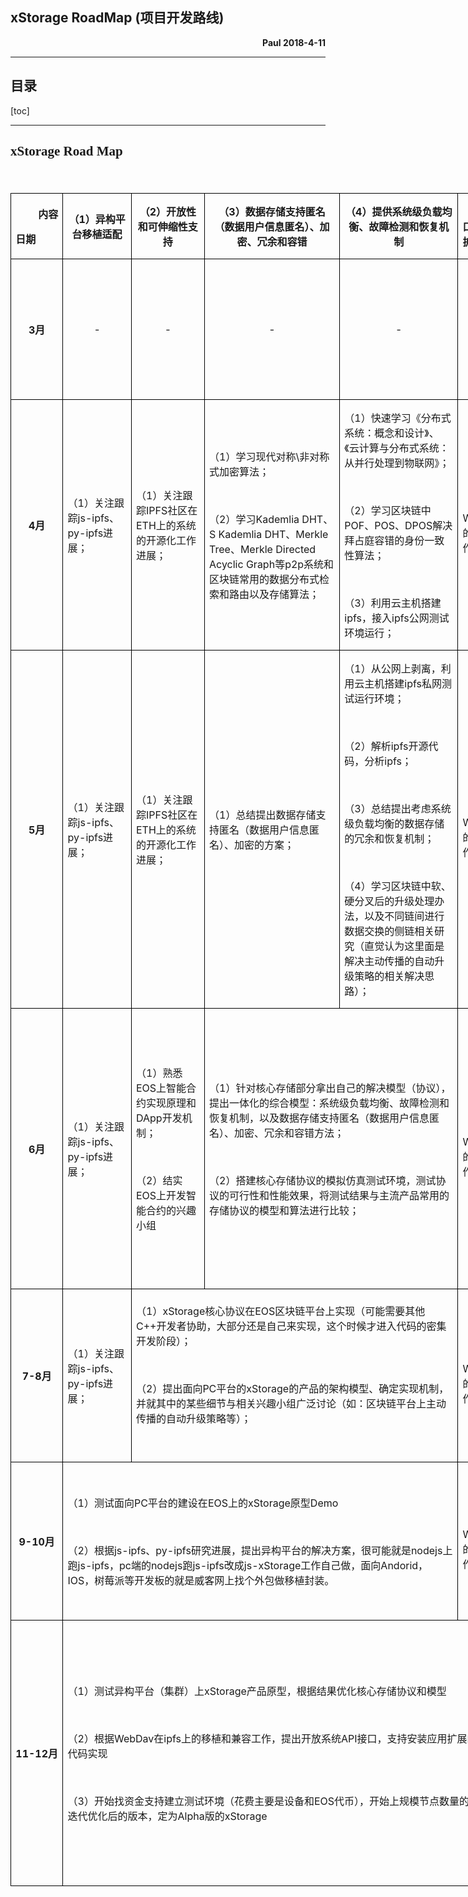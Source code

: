 ## xStorage RoadMap (项目开发路线)

**<p align="right">Paul 2018-4-11</p>**
 
***
## 目录
[toc]
***

## <p class=MsoTitle><span lang=EN-US style='text-align:center;font-family:方正小标宋简体'>xStorage Road Map</span></p>

<p class=MsoNormal align=right style='text-align:right'><span lang=EN-US>&nbsp;</span></p>

<div align=center>

<table class=MsoTableGrid border=1 cellspacing=0 cellpadding=0 width=0
 style='width:766.55pt;border-collapse:collapse;border:none'>
 <thead>
  <tr style='page-break-inside:avoid;height:31.75pt'>
   <td width=75 style='width:56.45pt;border:solid windowtext 1.0pt;padding:
   0cm 5.4pt 0cm 5.4pt;height:31.75pt'>
   <p class=MsoNormal align=right style='text-align:right'><b>内容</b></p>
   <p class=MsoNormal><b>日期</b></p>
   </td>
   <td width=104 style='width:78.0pt;border:solid windowtext 1.0pt;border-left:
   none;padding:0cm 5.4pt 0cm 5.4pt;height:31.75pt'>
   <p class=MsoNormal align=center style='text-align:center'><b>（<span
   lang=EN-US>1</span>）异构平台移植适配</b></p>
   </td>
   <td width=113 style='width:3.0cm;border:solid windowtext 1.0pt;border-left:
   none;padding:0cm 5.4pt 0cm 5.4pt;height:31.75pt'>
   <p class=MsoNormal align=center style='text-align:center'><b>（<span
   lang=EN-US>2</span>）开放性和可伸缩性支持</b></p>
   </td>
   <td width=227 style='width:6.0cm;border:solid windowtext 1.0pt;border-left:
   none;padding:0cm 5.4pt 0cm 5.4pt;height:31.75pt'>
   <p class=MsoNormal align=center style='text-align:center'><b>（<span
   lang=EN-US>3</span>）数据存储支持匿名（数据用户信息匿名）、加密、冗余和容错</b></p>
   </td>
   <td width=198 style='width:148.8pt;border:solid windowtext 1.0pt;border-left:
   none;padding:0cm 5.4pt 0cm 5.4pt;height:31.75pt'>
   <p class=MsoNormal align=center style='text-align:center'><b>（<span
   lang=EN-US>4</span>）提供系统级负载均衡、故障检测和恢复机制</b></p>
   </td>
   <td width=142 style='width:106.35pt;border:solid windowtext 1.0pt;
   border-left:none;padding:0cm 5.4pt 0cm 5.4pt;height:31.75pt'>
   <p class=MsoNormal><b>（<span lang=EN-US>5</span>）开放<span lang=EN-US>API</span>接口，支持安装应用扩展</b></p>
   </td>
   <td width=162 style='width:121.8pt;border:solid windowtext 1.0pt;border-left:
   none;padding:0cm 5.4pt 0cm 5.4pt;height:31.75pt'>
   <p class=MsoNormal align=center style='text-align:center'><b>结果<span
   lang=EN-US>/</span>或方案<span lang=EN-US>/</span>或思维<span lang=EN-US>/</span>或成果的物化体现</b></p>
   </td>
  </tr>
 </thead>
 <tr style='page-break-inside:avoid'>
  <td width=75 style='width:56.45pt;border:solid windowtext 1.0pt;border-top:
  none;padding:0cm 5.4pt 0cm 5.4pt'>
  <p class=MsoNormal align=center style='text-align:center'><b><span
  lang=EN-US>3</span>月</b></p>
  </td>
  <td width=104 style='width:78.0pt;border-top:none;border-left:none;
  border-bottom:solid windowtext 1.0pt;border-right:solid windowtext 1.0pt;
  padding:0cm 5.4pt 0cm 5.4pt'>
  <p class=MsoNormal align=center style='text-align:center'><span lang=EN-US>-</span></p>
  </td>
  <td width=113 style='width:3.0cm;border-top:none;border-left:none;border-bottom:
  solid windowtext 1.0pt;border-right:solid windowtext 1.0pt;padding:0cm 5.4pt 0cm 5.4pt'>
  <p class=MsoNormal align=center style='text-align:center'><span lang=EN-US>-</span></p>
  </td>
  <td width=227 style='width:6.0cm;border-top:none;border-left:none;border-bottom:
  solid windowtext 1.0pt;border-right:solid windowtext 1.0pt;padding:0cm 5.4pt 0cm 5.4pt'>
  <p class=MsoNormal align=center style='text-align:center'><span lang=EN-US>-</span></p>
  </td>
  <td width=198 style='width:148.8pt;border-top:none;border-left:none;
  border-bottom:solid windowtext 1.0pt;border-right:solid windowtext 1.0pt;
  padding:0cm 5.4pt 0cm 5.4pt'>
  <p class=MsoNormal align=center style='text-align:center'><span lang=EN-US>-</span></p>
  </td>
  <td width=142 style='width:106.35pt;border-top:none;border-left:none;
  border-bottom:solid windowtext 1.0pt;border-right:solid windowtext 1.0pt;
  padding:0cm 5.4pt 0cm 5.4pt'>
  <p class=MsoNormal align=center style='text-align:center'><span lang=EN-US>-</span></p>
  </td>
  <td width=162 style='width:121.8pt;border-top:none;border-left:none;
  border-bottom:solid windowtext 1.0pt;border-right:solid windowtext 1.0pt;
  padding:0cm 5.4pt 0cm 5.4pt'>
  <p class=MsoNormal align=left style='text-align:left'>（<span lang=EN-US>1</span>）确定了研发<span
  lang=EN-US>xStorage</span>产品构想，并调研相关技术和项目现状，评估必要性与可行性，梳理细化处<span lang=EN-US>xStorage</span>在开源项目的基础上的增量和区别。</p>
  </td>
 </tr>
 <tr style='page-break-inside:avoid'>
  <td width=75 style='width:56.45pt;border:solid windowtext 1.0pt;border-top:
  none;padding:0cm 5.4pt 0cm 5.4pt'>
  <p class=MsoNormal align=center style='text-align:center;layout-grid-mode:
  char'><b><span lang=EN-US>4</span>月</b></p>
  </td>
  <td width=104 style='width:78.0pt;border-top:none;border-left:none;
  border-bottom:solid windowtext 1.0pt;border-right:solid windowtext 1.0pt;
  padding:0cm 5.4pt 0cm 5.4pt'>
  <p class=MsoNormal align=left style='text-align:left;layout-grid-mode:char'>（<span
  lang=EN-US>1</span>）关注跟踪<span lang=EN-US>js-ipfs</span>、<span lang=EN-US>py-ipfs</span>进展；</p>
  </td>
  <td width=113 style='width:3.0cm;border-top:none;border-left:none;border-bottom:
  solid windowtext 1.0pt;border-right:solid windowtext 1.0pt;padding:0cm 5.4pt 0cm 5.4pt'>
  <p class=MsoNormal align=left style='text-align:left;layout-grid-mode:char'>（<span
  lang=EN-US>1</span>）关注跟踪<span lang=EN-US>IPFS</span>社区在<span lang=EN-US>ETH</span>上的系统的开源化工作进展；</p>
  </td>
  <td width=227 style='width:6.0cm;border-top:none;border-left:none;border-bottom:
  solid windowtext 1.0pt;border-right:solid windowtext 1.0pt;padding:0cm 5.4pt 0cm 5.4pt'>
  <p class=MsoNormal align=left style='text-align:left;layout-grid-mode:char'>（<span
  lang=EN-US>1</span>）学习现代对称<span lang=EN-US>\</span>非对称式加密算法；</p>
  <p class=MsoNormal align=left style='text-align:left;layout-grid-mode:char'><span
  lang=EN-US>&nbsp;</span></p>
  <p class=MsoNormal align=left style='text-align:left;layout-grid-mode:char'>（<span
  lang=EN-US>2</span>）学习<span lang=EN-US>Kademlia DHT</span>、<span lang=EN-US>S
  Kademlia DHT</span>、<span lang=EN-US>Merkle Tree</span>、<span lang=EN-US>Merkle
  Directed Acyclic Graph</span>等<span lang=EN-US>p2p</span>系统和区块链常用的数据分布式检索和路由以及存储算法；</p>
  </td>
  <td width=198 style='width:148.8pt;border-top:none;border-left:none;
  border-bottom:solid windowtext 1.0pt;border-right:solid windowtext 1.0pt;
  padding:0cm 5.4pt 0cm 5.4pt'>
  <p class=MsoNormal align=left style='text-align:left;layout-grid-mode:char'>（<span
  lang=EN-US>1</span>）快速学习《分布式系统：概念和设计》、《云计算与分布式系统：从并行处理到物联网》；</p>
  <p class=MsoNormal align=left style='text-align:left;layout-grid-mode:char'><span
  lang=EN-US>&nbsp;</span></p>
  <p class=MsoNormal align=left style='text-align:left;layout-grid-mode:char'>（<span
  lang=EN-US>2</span>）学习区块链中<span lang=EN-US>POF</span>、<span lang=EN-US>POS</span>、<span
  lang=EN-US>DPOS</span>解决拜占庭容错的身份一致性算法；</p>
  <p class=MsoNormal align=left style='text-align:left;layout-grid-mode:char'><span
  lang=EN-US>&nbsp;</span></p>
  <p class=MsoNormal align=left style='text-align:left;layout-grid-mode:char'>（<span
  lang=EN-US>3</span>）利用云主机搭建<span lang=EN-US>ipfs</span>，接入<span lang=EN-US>ipfs</span>公网测试环境运行；</p>
  </td>
  <td width=142 style='width:106.35pt;border-top:none;border-left:none;
  border-bottom:solid windowtext 1.0pt;border-right:solid windowtext 1.0pt;
  padding:0cm 5.4pt 0cm 5.4pt'>
  <p class=MsoNormal align=left style='text-align:left;layout-grid-mode:char'>（<span
  lang=EN-US>1</span>）关注跟踪<span lang=EN-US>WebDav</span>在<span lang=EN-US>ipfs</span>上的移植和兼容工作；</p>
  </td>
  <td width=162 style='width:121.8pt;border-top:none;border-left:none;
  border-bottom:solid windowtext 1.0pt;border-right:solid windowtext 1.0pt;
  padding:0cm 5.4pt 0cm 5.4pt'>
  <p class=MsoNormal align=left style='text-align:left'>（<span lang=EN-US>1</span>）整理出可以用来构建<span
  lang=EN-US>xStorage</span>核心存储协议的相关技术笔记</p>
  <p class=MsoNormal align=left style='text-align:left'><span lang=EN-US>&nbsp;</span></p>
  <p class=MsoNormal align=left style='text-align:left'>（<span lang=EN-US>2</span>）编译<span
  lang=EN-US>ipfs</span>源码，搭建接入<span lang=EN-US>ipfs</span>公网的测试环境，跑通<span
  lang=EN-US>ipfs</span>重要组件，抽取出组件之间的模块关系图（功能组件粒度）</p>
  </td>
 </tr>
 <tr style='page-break-inside:avoid'>
  <td width=75 style='width:56.45pt;border:solid windowtext 1.0pt;border-top:
  none;padding:0cm 5.4pt 0cm 5.4pt'>
  <p class=MsoNormal align=center style='text-align:center;layout-grid-mode:
  char'><b><span lang=EN-US>5</span>月</b></p>
  </td>
  <td width=104 style='width:78.0pt;border-top:none;border-left:none;
  border-bottom:solid windowtext 1.0pt;border-right:solid windowtext 1.0pt;
  padding:0cm 5.4pt 0cm 5.4pt'>
  <p class=MsoNormal align=left style='text-align:left;layout-grid-mode:char'>（<span
  lang=EN-US>1</span>）关注跟踪<span lang=EN-US>js-ipfs</span>、<span lang=EN-US>py-ipfs</span>进展；</p>
  </td>
  <td width=113 style='width:3.0cm;border-top:none;border-left:none;border-bottom:
  solid windowtext 1.0pt;border-right:solid windowtext 1.0pt;padding:0cm 5.4pt 0cm 5.4pt'>
  <p class=MsoNormal align=left style='text-align:left;layout-grid-mode:char'>（<span
  lang=EN-US>1</span>）关注跟踪<span lang=EN-US>IPFS</span>社区在<span lang=EN-US>ETH</span>上的系统的开源化工作进展；</p>
  </td>
  <td width=227 style='width:6.0cm;border-top:none;border-left:none;border-bottom:
  solid windowtext 1.0pt;border-right:solid windowtext 1.0pt;padding:0cm 5.4pt 0cm 5.4pt'>
  <p class=MsoNormal align=left style='text-align:left;layout-grid-mode:char'>（<span
  lang=EN-US>1</span>）总结提出数据存储支持匿名（数据用户信息匿名）、加密的方案；</p>
  </td>
  <td width=198 style='width:148.8pt;border-top:none;border-left:none;
  border-bottom:solid windowtext 1.0pt;border-right:solid windowtext 1.0pt;
  padding:0cm 5.4pt 0cm 5.4pt'>
  <p class=MsoNormal align=left style='text-align:left;layout-grid-mode:char'>（<span
  lang=EN-US>1</span>）从公网上剥离，利用云主机搭建<span lang=EN-US>ipfs</span>私网测试运行环境；</p>
  <p class=MsoNormal align=left style='text-align:left;layout-grid-mode:char'><span
  lang=EN-US>&nbsp;</span></p>
  <p class=MsoNormal align=left style='text-align:left;layout-grid-mode:char'>（<span
  lang=EN-US>2</span>）解析<span lang=EN-US>ipfs</span>开源代码，分析<span lang=EN-US>ipfs</span>；</p>
  <p class=MsoNormal align=left style='text-align:left;layout-grid-mode:char'><span
  lang=EN-US>&nbsp;</span></p>
  <p class=MsoNormal align=left style='text-align:left;layout-grid-mode:char'>（<span
  lang=EN-US>3</span>）总结提出考虑系统级负载均衡的数据存储的冗余和恢复机制；</p>
  <p class=MsoNormal align=left style='text-align:left;layout-grid-mode:char'><span
  lang=EN-US>&nbsp;</span></p>
  <p class=MsoNormal align=left style='text-align:left;layout-grid-mode:char'>（<span
  lang=EN-US>4</span>）学习区块链中软、硬分叉后的升级处理办法，以及不同链间进行数据交换的侧链相关研究（直觉认为这里面是解决主动传播的自动升级策略的相关解决思路）；</p>
  </td>
  <td width=142 style='width:106.35pt;border-top:none;border-left:none;
  border-bottom:solid windowtext 1.0pt;border-right:solid windowtext 1.0pt;
  padding:0cm 5.4pt 0cm 5.4pt'>
  <p class=MsoNormal align=left style='text-align:left;layout-grid-mode:char'>（<span
  lang=EN-US>1</span>）关注跟踪<span lang=EN-US>WebDav</span>在<span lang=EN-US>ipfs</span>上的移植和兼容工作；</p>
  </td>
  <td width=162 style='width:121.8pt;border-top:none;border-left:none;
  border-bottom:solid windowtext 1.0pt;border-right:solid windowtext 1.0pt;
  padding:0cm 5.4pt 0cm 5.4pt'>
  <p class=MsoNormal align=left style='text-align:left'>（<span lang=EN-US>1</span>）搭建少量节点的<span
  lang=EN-US>ipfs</span>私网的测试环境，解析<span lang=EN-US>ipfs</span>开源代码，代码做注释标注至函数级，抽取了模块关系图（代码类粒度）；</p>
  <p class=MsoNormal align=left style='text-align:left'><span lang=EN-US>&nbsp;</span></p>
  <p class=MsoNormal align=left style='text-align:left'>（<span lang=EN-US>2</span>）提出<span
  lang=EN-US>xStorage</span>实现数据存储中用户匿名和加密的模型和算法；</p>
  <p class=MsoNormal align=left style='text-align:left'><span lang=EN-US>&nbsp;</span></p>
  <p class=MsoNormal align=left style='text-align:left'>（<span lang=EN-US>3</span>）提出<span
  lang=EN-US>xStorage</span>支持数据冗余和恢复的系统级负载均衡机制；</p>
  </td>
 </tr>
 <tr style='page-break-inside:avoid'>
  <td width=75 style='width:56.45pt;border:solid windowtext 1.0pt;border-top:
  none;padding:0cm 5.4pt 0cm 5.4pt'>
  <p class=MsoNormal align=center style='text-align:center;layout-grid-mode:
  char'><b><span lang=EN-US>6</span>月</b></p>
  </td>
  <td width=104 style='width:78.0pt;border-top:none;border-left:none;
  border-bottom:solid windowtext 1.0pt;border-right:solid windowtext 1.0pt;
  padding:0cm 5.4pt 0cm 5.4pt'>
  <p class=MsoNormal align=left style='text-align:left;layout-grid-mode:char'>（<span
  lang=EN-US>1</span>）关注跟踪<span lang=EN-US>js-ipfs</span>、<span lang=EN-US>py-ipfs</span>进展；</p>
  </td>
  <td width=113 style='width:3.0cm;border-top:none;border-left:none;border-bottom:
  solid windowtext 1.0pt;border-right:solid windowtext 1.0pt;padding:0cm 5.4pt 0cm 5.4pt'>
  <p class=MsoNormal align=left style='text-align:left;layout-grid-mode:char'>（<span
  lang=EN-US>1</span>）熟悉<span lang=EN-US>EOS</span>上智能合约实现原理和<span lang=EN-US>DApp</span>开发机制；</p>
  <p class=MsoNormal align=left style='text-align:left;layout-grid-mode:char'><span
  lang=EN-US>&nbsp;</span></p>
  <p class=MsoNormal align=left style='text-align:left;layout-grid-mode:char'>（<span
  lang=EN-US>2</span>）结实<span lang=EN-US>EOS</span>上开发智能合约的兴趣小组</p>
  </td>
  <td width=425 colspan=2 style='width:318.9pt;border-top:none;border-left:
  none;border-bottom:solid windowtext 1.0pt;border-right:solid windowtext 1.0pt;
  padding:0cm 5.4pt 0cm 5.4pt'>
  <p class=MsoNormal align=left style='text-align:left;layout-grid-mode:char'>（<span
  lang=EN-US>1</span>）针对核心存储部分拿出自己的解决模型（协议），提出一体化的综合模型：系统级负载均衡、故障检测和恢复机制，以及数据存储支持匿名（数据用户信息匿名）、加密、冗余和容错方法；</p>
  <p class=MsoNormal align=left style='text-align:left;layout-grid-mode:char'><span
  lang=EN-US>&nbsp;</span></p>
  <p class=MsoNormal align=left style='text-align:left;layout-grid-mode:char'>（<span
  lang=EN-US>2</span>）搭建核心存储协议的模拟仿真测试环境，测试协议的可行性和性能效果，将测试结果与主流产品常用的存储协议的模型和算法进行比较；</p>
  </td>
  <td width=142 style='width:106.35pt;border-top:none;border-left:none;
  border-bottom:solid windowtext 1.0pt;border-right:solid windowtext 1.0pt;
  padding:0cm 5.4pt 0cm 5.4pt'>
  <p class=MsoNormal align=left style='text-align:left;layout-grid-mode:char'>（<span
  lang=EN-US>1</span>）关注跟踪<span lang=EN-US>WebDav</span>在<span lang=EN-US>ipfs</span>上的移植和兼容工作；</p>
  </td>
  <td width=162 style='width:121.8pt;border-top:none;border-left:none;
  border-bottom:solid windowtext 1.0pt;border-right:solid windowtext 1.0pt;
  padding:0cm 5.4pt 0cm 5.4pt'>
  <p class=MsoNormal align=left style='text-align:left'>（<span lang=EN-US>1</span>）提出整个<span
  lang=EN-US>xStorage</span>产品的核心存储协议的模型和算法；</p>
  <p class=MsoNormal align=left style='text-align:left'><span lang=EN-US>&nbsp;</span></p>
  <p class=MsoNormal align=left style='text-align:left'>（<span lang=EN-US>2</span>）并编写模拟仿真测试程序，给出仿真的测试结果，并与主流产品常用的存储协议的模型和算法做对比；</p>
  <p class=MsoNormal align=left style='text-align:left'><span lang=EN-US>&nbsp;</span></p>
  <p class=MsoNormal align=left style='text-align:left'>（<span lang=EN-US>3</span>）在区块链<span
  lang=EN-US>EOS</span>上开发<span lang=EN-US>DApp</span>的方法笔记；</p>
  </td>
 </tr>
 <tr style='page-break-inside:avoid'>
  <td width=75 style='width:56.45pt;border:solid windowtext 1.0pt;border-top:
  none;padding:0cm 5.4pt 0cm 5.4pt'>
  <p class=MsoNormal align=center style='text-align:center;layout-grid-mode:
  char'><b><span lang=EN-US>7-8</span>月</b></p>
  </td>
  <td width=104 style='width:78.0pt;border-top:none;border-left:none;
  border-bottom:solid windowtext 1.0pt;border-right:solid windowtext 1.0pt;
  padding:0cm 5.4pt 0cm 5.4pt'>
  <p class=MsoNormal align=left style='text-align:left;layout-grid-mode:char'>（<span
  lang=EN-US>1</span>）关注跟踪<span lang=EN-US>js-ipfs</span>、<span lang=EN-US>py-ipfs</span>进展；</p>
  </td>
  <td width=539 colspan=3 style='width:403.95pt;border-top:none;border-left:
  none;border-bottom:solid windowtext 1.0pt;border-right:solid windowtext 1.0pt;
  padding:0cm 5.4pt 0cm 5.4pt'>
  <p class=MsoNormal align=left style='text-align:left;layout-grid-mode:char'>（<span
  lang=EN-US>1</span>）<span lang=EN-US>xStorage</span>核心协议在<span lang=EN-US>EOS</span>区块链平台上实现（可能需要其他<span
  lang=EN-US>C++</span>开发者协助，大部分还是自己来实现，这个时候才进入代码的密集开发阶段）；</p>
  <p class=MsoNormal align=left style='text-align:left;layout-grid-mode:char'><span
  lang=EN-US>&nbsp;</span></p>
  <p class=MsoNormal align=left style='text-align:left;layout-grid-mode:char'>（<span
  lang=EN-US>2</span>）提出面向<span lang=EN-US>PC</span>平台的<span lang=EN-US>xStorage</span>的产品的架构模型、确定实现机制，并就其中的某些细节与相关兴趣小组广泛讨论（如：区块链平台上主动传播的自动升级策略等）；</p>
  <p class=MsoNormal align=left style='text-align:left;layout-grid-mode:char'><span
  lang=EN-US>&nbsp;</span></p>
  </td>
  <td width=142 style='width:106.35pt;border-top:none;border-left:none;
  border-bottom:solid windowtext 1.0pt;border-right:solid windowtext 1.0pt;
  padding:0cm 5.4pt 0cm 5.4pt'>
  <p class=MsoNormal align=left style='text-align:left;layout-grid-mode:char'>（<span
  lang=EN-US>1</span>）关注跟踪<span lang=EN-US>WebDav</span>在<span lang=EN-US>ipfs</span>上的移植和兼容工作；</p>
  </td>
  <td width=162 style='width:121.8pt;border-top:none;border-left:none;
  border-bottom:solid windowtext 1.0pt;border-right:solid windowtext 1.0pt;
  padding:0cm 5.4pt 0cm 5.4pt'>
  <p class=MsoNormal align=left style='text-align:left'>（<span lang=EN-US>1</span>）在区块链<span
  lang=EN-US>EOS</span>上实现<span lang=EN-US>xStorage</span>核心存储协议；</p>
  <p class=MsoNormal align=left style='text-align:left'><span lang=EN-US>&nbsp;</span></p>
  <p class=MsoNormal align=left style='text-align:left'>（<span lang=EN-US>2</span>）给出整个<span
  lang=EN-US>xStorage</span>全系统架构方案，并细化到各个部分的模型和算法级别；</p>
  </td>
 </tr>
 <tr style='page-break-inside:avoid'>
  <td width=75 style='width:56.45pt;border:solid windowtext 1.0pt;border-top:
  none;padding:0cm 5.4pt 0cm 5.4pt'>
  <p class=MsoNormal align=center style='text-align:center;layout-grid-mode:
  char'><b><span lang=EN-US>9-10</span>月</b></p>
  </td>
  <td width=643 colspan=4 style='width:17.0cm;border-top:none;border-left:none;
  border-bottom:solid windowtext 1.0pt;border-right:solid windowtext 1.0pt;
  padding:0cm 5.4pt 0cm 5.4pt'>
  <p class=MsoNormal align=left style='text-align:left;layout-grid-mode:char'>（<span
  lang=EN-US>1</span>）测试面向<span lang=EN-US>PC</span>平台的建设在<span lang=EN-US>EOS</span>上的<span
  lang=EN-US>xStorage</span>原型<span lang=EN-US>Demo</span></p>
  <p class=MsoNormal align=left style='text-align:left;layout-grid-mode:char'><span
  lang=EN-US>&nbsp;</span></p>
  <p class=MsoNormal align=left style='text-align:left;layout-grid-mode:char'>（<span
  lang=EN-US>2</span>）根据<span lang=EN-US>js-ipfs</span>、<span lang=EN-US>py-ipfs</span>研究进展，提出异构平台的解决方案，很可能就是<span
  lang=EN-US>nodejs</span>上跑<span lang=EN-US>js-ipfs</span>，<span lang=EN-US>pc</span>端的<span
  lang=EN-US>nodejs</span>跑<span lang=EN-US>js-ipfs</span>改成<span lang=EN-US>js-xStorage</span>工作自己做，面向<span
  lang=EN-US>Andorid</span>，<span lang=EN-US>IOS</span>，树莓派等开发板的就是威客网上找个外包做移植封装。</p>
  </td>
  <td width=142 style='width:106.35pt;border-top:none;border-left:none;
  border-bottom:solid windowtext 1.0pt;border-right:solid windowtext 1.0pt;
  padding:0cm 5.4pt 0cm 5.4pt'>
  <p class=MsoNormal align=left style='text-align:left;layout-grid-mode:char'>（<span
  lang=EN-US>1</span>）关注跟踪<span lang=EN-US>WebDav</span>在<span lang=EN-US>ipfs</span>上的移植和兼容工作；</p>
  </td>
  <td width=162 style='width:121.8pt;border-top:none;border-left:none;
  border-bottom:solid windowtext 1.0pt;border-right:solid windowtext 1.0pt;
  padding:0cm 5.4pt 0cm 5.4pt'>
  <p class=MsoNormal align=left style='text-align:left'>（<span lang=EN-US>1</span>）完成支持<span
  lang=EN-US>PC</span>平台的建设在<span lang=EN-US>EOS</span>区块上的<span lang=EN-US>xStorage</span>产品原型程序，并进行功能测试；</p>
  <p class=MsoNormal align=left style='text-align:left'><span lang=EN-US>&nbsp;</span></p>
  <p class=MsoNormal align=left style='text-align:left'>（<span lang=EN-US>2</span>）给出适配异构平台的解决方案；</p>
  </td>
 </tr>
 <tr style='page-break-inside:avoid'>
  <td width=75 style='width:56.45pt;border:solid windowtext 1.0pt;border-top:
  none;padding:0cm 5.4pt 0cm 5.4pt'>
  <p class=MsoNormal align=center style='text-align:center;layout-grid-mode:
  char'><b><span lang=EN-US>11-12</span>月</b></p>
  </td>
  <td width=784 colspan=5 style='width:588.3pt;border-top:none;border-left:
  none;border-bottom:solid windowtext 1.0pt;border-right:solid windowtext 1.0pt;
  padding:0cm 5.4pt 0cm 5.4pt'>
  <p class=MsoNormal align=left style='text-align:left;layout-grid-mode:char'>（<span
  lang=EN-US>1</span>）测试异构平台（集群）上<span lang=EN-US>xStorage</span>产品原型，根据结果优化核心存储协议和模型</p>
  <p class=MsoNormal align=left style='text-align:left;layout-grid-mode:char'><span
  lang=EN-US>&nbsp;</span></p>
  <p class=MsoNormal align=left style='text-align:left;layout-grid-mode:char'>（<span
  lang=EN-US>2</span>）根据<span lang=EN-US>WebDav</span>在<span lang=EN-US>ipfs</span>上的移植和兼容工作，提出开放系统<span
  lang=EN-US>API</span>接口，支持安装应用扩展的方案思路，并代码实现</p>
  <p class=MsoNormal align=left style='text-align:left;layout-grid-mode:char'><span
  lang=EN-US>&nbsp;</span></p>
  <p class=MsoNormal align=left style='text-align:left;layout-grid-mode:char'>（<span
  lang=EN-US>3</span>）开始找资金支持建立测试环境（花费主要是设备和<span lang=EN-US>EOS</span>代币），开始上规模节点数量的测试环境，测试迭代优化后的版本，定为<span
  lang=EN-US>Alpha</span>版的<span lang=EN-US>xStorage</span></p>
  </td>
  <td width=162 style='width:121.8pt;border-top:none;border-left:none;
  border-bottom:solid windowtext 1.0pt;border-right:solid windowtext 1.0pt;
  padding:0cm 5.4pt 0cm 5.4pt'>
  <p class=MsoNormal align=left style='text-align:left'>（<span lang=EN-US>1</span>）完成异构平台（集群）上<span
  lang=EN-US>xStorage</span>产品原型程序，并进行功能测试；</p>
  <p class=MsoNormal align=left style='text-align:left'><span lang=EN-US>&nbsp;</span></p>
  <p class=MsoNormal align=left style='text-align:left'>（<span lang=EN-US>2</span>）完成<span
  lang=EN-US>xStorage</span>上支持<span lang=EN-US>WebDav</span>协议的方案，给出<span
  lang=EN-US>xStorage</span>上安装应用扩展的方案；</p>
  <p class=MsoNormal align=left style='text-align:left'><span lang=EN-US>&nbsp;</span></p>
  <p class=MsoNormal align=left style='text-align:left'>（<span lang=EN-US>3</span>）发布<span
  lang=EN-US>xStorage</span>产品<span lang=EN-US>Alpha</span>版（测试版）</p>
  </td>
 </tr>
</table>

</div>

<p class=MsoNormal><span lang=EN-US>&nbsp;</span></p>

</div>


